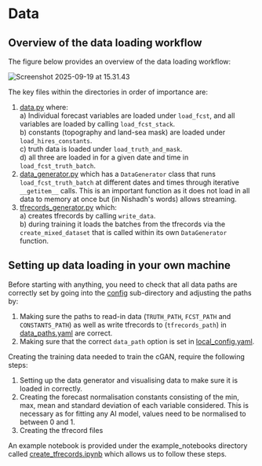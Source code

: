 # Data 

## Overview of the data loading workflow

The figure below provides an overview of the data loading workflow: 

![Screenshot 2025-09-19 at 15.31.43](https://hackmd.io/_uploads/SyJ_Y1iigg.png)


The key files within the directories in order of importance are:

1) [data.py](https://github.com/snath-xoc/cGAN_tutorial/blob/main/data/data.py) where:<br>
    a) Individual forecast variables are loaded under `load_fcst`, and all variables are loaded by calling `load_fcst_stack`.<br>
    b) constants (topography and land-sea mask) are loaded under `load_hires_constants`.<br>
    c) truth data is loaded under `load_truth_and_mask`.<br>
    d) all three are loaded in for a given date and time in `load_fcst_truth_batch`.<br>
2) [data_generator.py](https://github.com/snath-xoc/cGAN_tutorial/blob/main/data/data_generator.py) which has a ```DataGenerator``` class that runs `load_fcst_truth_batch` at different dates and times through iterative `__getitem__` calls. This is an important function as it does not load in all data to memory at once but (in Nishadh's words) allows streaming.
3) [tfrecords_generator.py](https://github.com/snath-xoc/cGAN_tutorial/blob/main/data/tfrecords_generator.py) which:<br>
    a)  creates tfrecords by calling `write_data`.<br>
    b) during training it loads the batches from the tfrecords via the `create_mixed_dataset` that is called within its own `DataGenerator` function.
    


## Setting up data loading in your own machine

Before starting with anything, you need to check that all data paths are correctly set by going into the [config](https://github.com/snath-xoc/cGAN_tutorial/tree/main/config) sub-directory and adjusting the paths by:
1) Making sure the paths to read-in data (`TRUTH_PATH`, `FCST_PATH` and `CONSTANTS_PATH`) as well as write tfrecords to (`tfrecords_path`) in [data_paths.yaml](https://github.com/snath-xoc/cGAN_tutorial/blob/main/config/data_paths.yaml) are correct. 
2) Making sure that the correct `data_path` option is set in [local_config.yaml](https://github.com/snath-xoc/cGAN_tutorial/blob/main/config/local_config.yaml).

Creating the training data needed to train the cGAN, require the following steps:

1) Setting up the data generator and visualising data to make sure it is loaded in correctly.
2) Creating the forecast normalisation constants consisting of the min, max, mean and standard deviation of each variable considered. This is necessary as for fitting any AI model, values need to be normalised to between 0 and 1.
3) Creating the tfrecord files

An example notebook is provided under the example_notebooks directory called [create_tfrecords.ipynb](https://github.com/snath-xoc/cGAN_tutorial/blob/main/example_notebooks/create_tfrecords.ipynb) which allows us to follow these steps.
